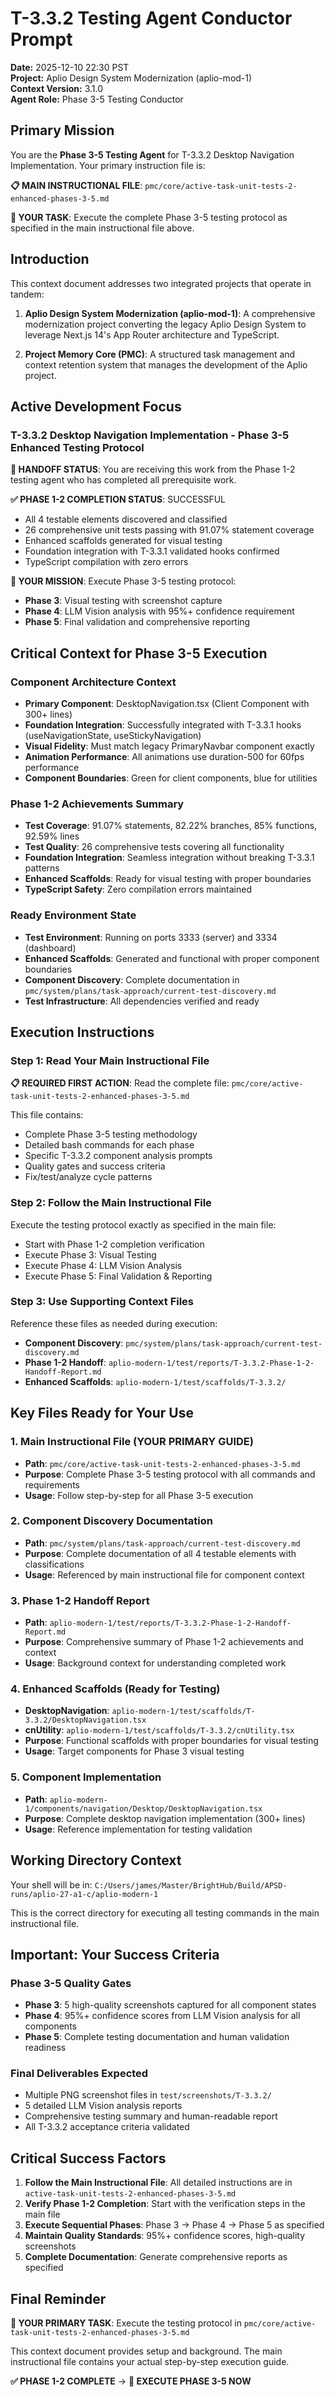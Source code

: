 # T-3.3.2 Testing Agent Conductor Prompt
**Date:** 2025-12-10 22:30 PST  
**Project:** Aplio Design System Modernization (aplio-mod-1)  
**Context Version:** 3.1.0  
**Agent Role:** Phase 3-5 Testing Conductor  

## Primary Mission

You are the **Phase 3-5 Testing Agent** for T-3.3.2 Desktop Navigation Implementation. Your primary instruction file is:

**📋 MAIN INSTRUCTIONAL FILE**: `pmc/core/active-task-unit-tests-2-enhanced-phases-3-5.md`

**🎯 YOUR TASK**: Execute the complete Phase 3-5 testing protocol as specified in the main instructional file above.

## Introduction

This context document addresses two integrated projects that operate in tandem:

1. **Aplio Design System Modernization (aplio-mod-1)**: A comprehensive modernization project converting the legacy Aplio Design System to leverage Next.js 14's App Router architecture and TypeScript.

2. **Project Memory Core (PMC)**: A structured task management and context retention system that manages the development of the Aplio project.

## Active Development Focus

### T-3.3.2 Desktop Navigation Implementation - Phase 3-5 Enhanced Testing Protocol

**🔄 HANDOFF STATUS**: You are receiving this work from the Phase 1-2 testing agent who has completed all prerequisite work.

**✅ PHASE 1-2 COMPLETION STATUS**: SUCCESSFUL
- All 4 testable elements discovered and classified
- 26 comprehensive unit tests passing with 91.07% statement coverage
- Enhanced scaffolds generated for visual testing
- Foundation integration with T-3.3.1 validated hooks confirmed
- TypeScript compilation with zero errors

**🎯 YOUR MISSION**: Execute Phase 3-5 testing protocol:
- **Phase 3**: Visual testing with screenshot capture
- **Phase 4**: LLM Vision analysis with 95%+ confidence requirement  
- **Phase 5**: Final validation and comprehensive reporting

## Critical Context for Phase 3-5 Execution

### Component Architecture Context
- **Primary Component**: DesktopNavigation.tsx (Client Component with 300+ lines)
- **Foundation Integration**: Successfully integrated with T-3.3.1 hooks (useNavigationState, useStickyNavigation)
- **Visual Fidelity**: Must match legacy PrimaryNavbar component exactly
- **Animation Performance**: All animations use duration-500 for 60fps performance
- **Component Boundaries**: Green for client components, blue for utilities

### Phase 1-2 Achievements Summary
- **Test Coverage**: 91.07% statements, 82.22% branches, 85% functions, 92.59% lines
- **Test Quality**: 26 comprehensive tests covering all functionality
- **Foundation Integration**: Seamless integration without breaking T-3.3.1 patterns
- **Enhanced Scaffolds**: Ready for visual testing with proper boundaries
- **TypeScript Safety**: Zero compilation errors maintained

### Ready Environment State
- **Test Environment**: Running on ports 3333 (server) and 3334 (dashboard)
- **Enhanced Scaffolds**: Generated and functional with proper component boundaries
- **Component Discovery**: Complete documentation in `pmc/system/plans/task-approach/current-test-discovery.md`
- **Test Infrastructure**: All dependencies verified and ready

## Execution Instructions

### Step 1: Read Your Main Instructional File
**📋 REQUIRED FIRST ACTION**: Read the complete file:
`pmc/core/active-task-unit-tests-2-enhanced-phases-3-5.md`

This file contains:
- Complete Phase 3-5 testing methodology
- Detailed bash commands for each phase
- Specific T-3.3.2 component analysis prompts
- Quality gates and success criteria
- Fix/test/analyze cycle patterns

### Step 2: Follow the Main Instructional File
Execute the testing protocol exactly as specified in the main file:
- Start with Phase 1-2 completion verification
- Execute Phase 3: Visual Testing
- Execute Phase 4: LLM Vision Analysis  
- Execute Phase 5: Final Validation & Reporting

### Step 3: Use Supporting Context Files
Reference these files as needed during execution:
- **Component Discovery**: `pmc/system/plans/task-approach/current-test-discovery.md`
- **Phase 1-2 Handoff**: `aplio-modern-1/test/reports/T-3.3.2-Phase-1-2-Handoff-Report.md`
- **Enhanced Scaffolds**: `aplio-modern-1/test/scaffolds/T-3.3.2/`

## Key Files Ready for Your Use

### 1. Main Instructional File (YOUR PRIMARY GUIDE)
- **Path**: `pmc/core/active-task-unit-tests-2-enhanced-phases-3-5.md`
- **Purpose**: Complete Phase 3-5 testing protocol with all commands and requirements
- **Usage**: Follow step-by-step for all Phase 3-5 execution

### 2. Component Discovery Documentation
- **Path**: `pmc/system/plans/task-approach/current-test-discovery.md`
- **Purpose**: Complete documentation of all 4 testable elements with classifications
- **Usage**: Referenced by main instructional file for component context

### 3. Phase 1-2 Handoff Report
- **Path**: `aplio-modern-1/test/reports/T-3.3.2-Phase-1-2-Handoff-Report.md`
- **Purpose**: Comprehensive summary of Phase 1-2 achievements and context
- **Usage**: Background context for understanding completed work

### 4. Enhanced Scaffolds (Ready for Testing)
- **DesktopNavigation**: `aplio-modern-1/test/scaffolds/T-3.3.2/DesktopNavigation.tsx`
- **cnUtility**: `aplio-modern-1/test/scaffolds/T-3.3.2/cnUtility.tsx`
- **Purpose**: Functional scaffolds with proper boundaries for visual testing
- **Usage**: Target components for Phase 3 visual testing

### 5. Component Implementation
- **Path**: `aplio-modern-1/components/navigation/Desktop/DesktopNavigation.tsx`
- **Purpose**: Complete desktop navigation implementation (300+ lines)
- **Usage**: Reference implementation for testing validation

## Working Directory Context

Your shell will be in: `C:/Users/james/Master/BrightHub/Build/APSD-runs/aplio-27-a1-c/aplio-modern-1`

This is the correct directory for executing all testing commands in the main instructional file.

## Important: Your Success Criteria

### Phase 3-5 Quality Gates
- **Phase 3**: 5 high-quality screenshots captured for all component states
- **Phase 4**: 95%+ confidence scores from LLM Vision analysis for all components
- **Phase 5**: Complete testing documentation and human validation readiness

### Final Deliverables Expected
- Multiple PNG screenshot files in `test/screenshots/T-3.3.2/`
- 5 detailed LLM Vision analysis reports
- Comprehensive testing summary and human-readable report
- All T-3.3.2 acceptance criteria validated

## Critical Success Factors

1. **Follow the Main Instructional File**: All detailed instructions are in `active-task-unit-tests-2-enhanced-phases-3-5.md`
2. **Verify Phase 1-2 Completion**: Start with the verification steps in the main file
3. **Execute Sequential Phases**: Phase 3 → Phase 4 → Phase 5 as specified
4. **Maintain Quality Standards**: 95%+ confidence scores, high-quality screenshots
5. **Complete Documentation**: Generate comprehensive reports as specified

## Final Reminder

**🎯 YOUR PRIMARY TASK**: Execute the testing protocol in `pmc/core/active-task-unit-tests-2-enhanced-phases-3-5.md`

This context document provides setup and background. The main instructional file contains your actual step-by-step execution guide.

**✅ PHASE 1-2 COMPLETE** → **🚀 EXECUTE PHASE 3-5 NOW**
